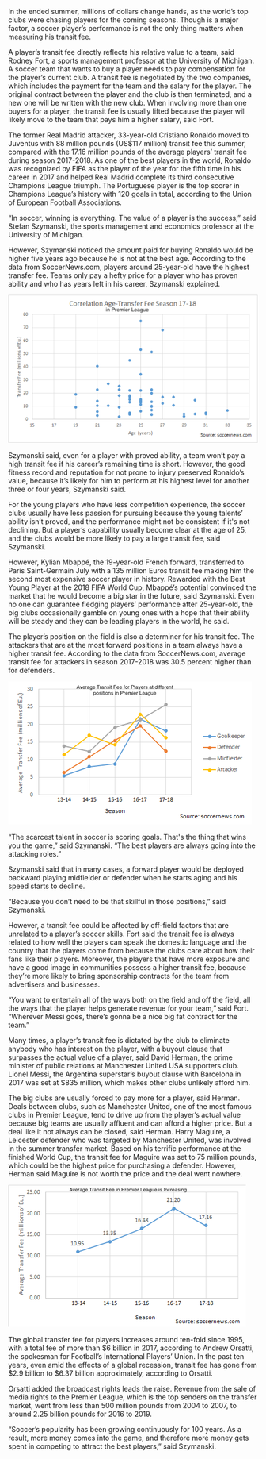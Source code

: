 
In the ended summer, millions of dollars change hands, as the world’s top clubs were chasing players for the coming seasons. Though is a major factor, a soccer player’s performance is not the only thing matters when measuring his transit fee. 

A player’s transit fee directly reflects his relative value to a team, said Rodney Fort, a sports management professor at the University of Michigan. A soccer team that wants to buy a player needs to pay compensation for the player’s current club. A transit fee is negotiated by the two companies, which includes the payment for the team and the salary for the player. The original contract between the player and the club is then terminated, and a new one will be written with the new club. When involving more than one buyers for a player, the transit fee is usually lifted because the player will likely move to the team that pays him a higher salary, said Fort.

The former Real Madrid attacker, 33-year-old Cristiano Ronaldo moved to Juventus with 88 million pounds (US$117 million) transit fee this summer, compared with the 17.16 million pounds of the average players’ transit fee during season 2017-2018. As one of the best players in the world, Ronaldo was recognized by FIFA as the player of the year for the fifth time in his career in 2017 and helped Real Madrid complete its third consecutive Champions League triumph. The Portuguese player is the top scorer in Champions League’s history with 120 goals in total, according to the Union of European Football Associations. 


“In soccer, winning is everything. The value of a player is the success,” said Stefan Szymanski, the sports management and economics professor at the University of Michigan.  

However, Szymanski noticed the amount paid for buying Ronaldo would be higher five years ago because he is not at the best age. According to the data from SoccerNews.com, players around 25-year-old have the highest transfer fee. Teams only pay a hefty price for a player who has proven ability and who has years left in his career, Szymanski explained. 

![graphage](0963BEB3-1EA4-4382-A1E7-1E38721B4FCD.png)
  

Szymanski said, even for a player with proved ability, a team won’t pay a high transit fee if his career’s remaining time is short. However, the good fitness record and reputation for not prone to injury preserved Ronaldo’s value, because it’s likely for him to perform at his highest level for another three or four years, Szymanski said.

For the young players who have less competition experience, the soccer clubs usually have less passion for pursuing because the young talents’ ability isn’t proved, and the performance might not be consistent if it's not declining. But a player’s capability usually become clear at the age of 25, and the clubs would be more likely to pay a large transit fee, said Szymanski.

However, Kylian Mbappé, the 19-year-old French forward, transferred to Paris Saint-Germain July with a 135 million Euros transit fee making him the second most expensive soccer player in history. Rewarded with the Best Young Player at the 2018 FIFA World Cup, Mbappé’s potential convinced the market that he would become a big star in the future, said Szymanski. Even no one can guarantee fledging players’ performance after 25-year-old, the big clubs occasionally gamble on young ones with a hope that their ability will be steady and they can be leading players in the world, he said.

The player’s position on the field is also a determiner for his transit fee. The attackers that are at the most forward positions in a team always have a higher transit fee. According to the data from SoccerNews.com, average transit fee for attackers in season 2017-2018 was 30.5 percent higher than for defenders. 

![graphage](49A85932-4F62-4512-9664-3570B7A1F31B.png)


“The scarcest talent in soccer is scoring goals. That's the thing that wins you the game,” said Szymanski. “The best players are always going into the attacking roles.”

Szymanski said that in many cases, a forward player would be deployed backward playing midfielder or defender when he starts aging and his speed starts to decline. 

“Because you don’t need to be that skillful in those positions,” said Szymanski. 

However, a transit fee could be affected by off-field factors that are unrelated to a player’s soccer skills. Fort said the transit fee is always related to how well the players can speak the domestic language and the country that the players come from because the clubs care about how their fans like their players. Moreover, the players that have more exposure and have a good image in communities possess a higher transit fee, because they’re more likely to bring sponsorship contracts for the team from advertisers and businesses. 

“You want to entertain all of the ways both on the field and off the field, all the ways that the player helps generate revenue for your team,” said Fort. “Wherever Messi goes, there’s gonna be a nice big fat contract for the team.”

Many times, a player’s transit fee is dictated by the club to eliminate anybody who has interest on the player, with a buyout clause that surpasses the actual value of a player, said David Herman, the prime minister of public relations at Manchester United USA supporters club. Lionel Messi, the Argentina superstar’s buyout clause with Barcelona in 2017 was set at $835 million, which makes other clubs unlikely afford him.

The big clubs are usually forced to pay more for a player, said Herman. Deals between clubs, such as Manchester United, one of the most famous clubs in Premier League, tend to drive up from the player’s actual value because big teams are usually affluent and can afford a higher price. But a deal like it not always can be closed, said Herman. Harry Maguire, a Leicester defender who was targeted by Manchester United, was involved in the summer transfer market. Based on his terrific performance at the finished World Cup, the transit fee for Maguire was set to 75 million pounds, which could be the highest price for purchasing a defender. However, Herman said Maguire is not worth the price and the deal went nowhere. 


![graphage](64B00ADD-947F-46D6-8F19-3355E7472741.png)

 
The global transfer fee for players increases around ten-fold since 1995, with a total fee of more than $6 billion in 2017, according to Andrew Orsatti, the spokesman for Football’s International Players’ Union. In the past ten years, even amid the effects of a global recession, transit fee has gone from $2.9 billion to $6.37 billion approximately, according to Orsatti. 

Orsatti added the broadcast rights leads the raise. Revenue from the sale of media rights to the Premier League, which is the top senders on the transfer market, went from less than 500 million pounds from 2004 to 2007, to around 2.25 billion pounds for 2016 to 2019. 

“Soccer’s popularity has been growing continuously for 100 years. As a result, more money comes into the game, and therefore more money gets spent in competing to attract the best players,” said Szymanski.









